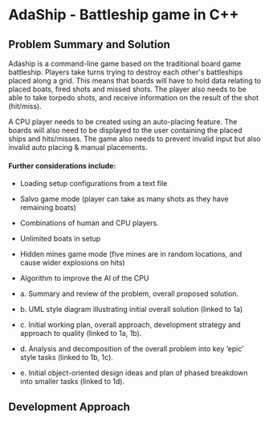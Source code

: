 # AdaShip - Battleship game in C++

## Problem Summary and Solution

Adaship is a command-line game based on the traditional board game battleship. Players take turns trying to destroy each other's battleships placed along a grid. This means that boards will have to hold data relating to placed boats, fired shots and missed shots. The player also needs to be able to take torpedo shots, and receive information on the result of the shot (hit/miss).

A CPU player needs to be created using an auto-placing feature. The boards will also need to be displayed to the user containing the placed ships and hits/misses. The game also needs to prevent invalid input but also invalid auto placing & manual placements.

#### Further considerations include:

- Loading setup configurations from a text file
- Salvo game mode (player can take as many shots as they have remaining boats)
- Combinations of human and CPU players.
- Unlimited boats in setup
- Hidden mines game mode (five mines are in random locations, and cause wider explosions on hits)
- Algorithm to improve the AI of the CPU

- a. Summary and review of the problem, overall proposed solution.
- b. UML style diagram illustrating initial overall solution (linked to 1a)
- c. Initial working plan, overall approach, development strategy and approach to quality (linked to 1a,
  1b).
- d. Analysis and decomposition of the overall problem into key ‘epic’ style tasks (linked to 1b, 1c).
- e. Initial object-oriented design ideas and plan of phased breakdown into smaller tasks (linked to 1d).

## Development Approach
